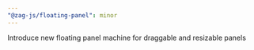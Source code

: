 ```yaml
---
"@zag-js/floating-panel": minor
---
```


Introduce new floating panel machine for draggable and resizable panels
